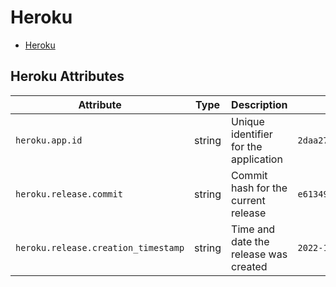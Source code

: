<!--- Hugo front matter used to generate the website version of this page:
--->

# Heroku

- [Heroku](#heroku)

## Heroku Attributes

| Attribute                           | Type   | Description                           | Examples                                | Stability                                                        |
| ----------------------------------- | ------ | ------------------------------------- | --------------------------------------- | ---------------------------------------------------------------- |
| `heroku.app.id`                     | string | Unique identifier for the application | `2daa2797-e42b-4624-9322-ec3f968df4da`  | ![Experimental](https://img.shields.io/badge/-experimental-blue) |
| `heroku.release.commit`             | string | Commit hash for the current release   | `e6134959463efd8966b20e75b913cafe3f5ec` | ![Experimental](https://img.shields.io/badge/-experimental-blue) |
| `heroku.release.creation_timestamp` | string | Time and date the release was created | `2022-10-23T18:00:42Z`                  | ![Experimental](https://img.shields.io/badge/-experimental-blue) |

